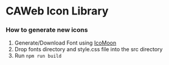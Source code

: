 # CAWeb Icon Library


### How to generate new icons
1) Generate/Download Font using [IcoMoon](https://icomoon.io/)
2) Drop fonts directory and style.css file into the src directory
3) Run `npm run build`